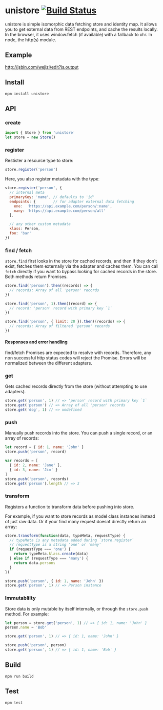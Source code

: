 # unistore [![Build Status](https://travis-ci.org/gdub22/unistore.svg)](https://travis-ci.org/gdub22/unistore)

unistore is simple isomorphic data fetching store and identity map.  It allows you to get external data from REST endpoints, and cache the results locally. In the browser, it uses window.fetch (if available) with a fallback to xhr.  In node, the http(s) module.

## Example
http://jsbin.com/wejizi/edit?js,output

## Install
`npm install unistore`  

## API

### create
```js
import { Store } from 'unistore'
let store = new Store()
```

### register
Restister a resource type to store:
```js
store.register('person')
```
Here, you also register metadata with the type:
```js
store.register('person', {
  // internal meta
  primaryKey: 'name', // defaults to 'id'
  endpoints: {        // for adapter external data fetching
    one:  'https://api.example.com/person/:name',
    many: 'https://api.example.com/person/all'
  },

  // any other custom metadata
  klass: Person,
  foo: 'bar'
})
```

### find / fetch
`store.find` first looks in the store for cached records, and then if they don't exist, fetches them externally via the adapter and caches them. You can call `fetch` directly if you want to bypass looking for cached records in the store.  Both methods return Promises.
```js
store.find('person').then((records) => {
  // records: Array of all 'person' records
})

store.find('person', 1).then((record) => {
  // record: 'person' record with primary key `1`
})

store.find('person', { limit: 20 }).then((records) => {
  // records: Array of filtered 'person' records
})
```
#### Responses and error handling
find/fetch Promises are expected to resolve with records.  Therefore, any non successful http status codes will reject the Promise.  Errors will be normalized between the different adapters.

### get
Gets cached records directly from the store (without attempting to use adapters).
```js
store.get('person', 1) // => 'person' record with primary key `1`
store.get('person') // => Array of all 'person' records
store.get('dog', 1) // => undefined
```

### push
Manually push records into the store. You can push a single record, or an array of records:
```js
let record = { id: 1, name: 'John' }
store.push('person', record)

var records = [
  { id: 2, name: 'Jane' },
  { id: 3, name: 'Jim' }
]
store.push('person', records)
store.get('person').length // => 3
```

### transform
Registers a function to transform data before pushing into store.

For example, if you want to store records as model class instances instead of just raw data. Or if your find many request doesnt directly return an array: 
```js
store.transform(function(data, typeMeta, requestType) {
  // typeMeta is any metadata added during `store.register`
  // requestType is a string 'one' or 'many'
  if (requestType === 'one') {
    return typeMeta.klass.create(data)
  } else if (requestType === 'many') {
    return data.persons
  }
})

store.push('person', { id: 1, name: 'John' })
store.get('person', 1) // => Person instance
```

### Immutablilty
Store data is only mutable by itself internally, or through the `store.push` method.  For example:
```js
let person = store.get('person', 1) // => { id: 1, name: 'John' }
person.name = 'Bob'

store.get('person', 1) // => { id: 1, name: 'John' }

store.push('person', person)
store.get('person', 1) // => { id: 1, name: 'Bob' }
```

## Build
```shell
npm run build
```

## Test
```shell
npm test
```
